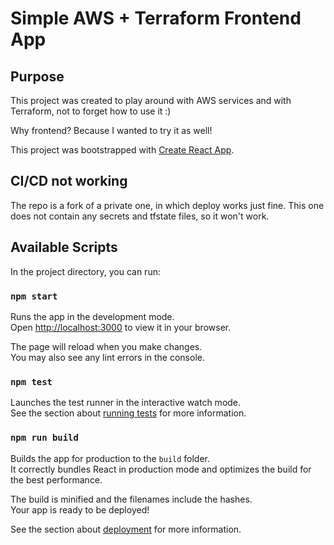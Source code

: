 # Simple AWS + Terraform Frontend App

## Purpose

This project was created to play around with AWS services and with Terraform, not to forget how to use it :)

Why frontend? Because I wanted to try it as well!

This project was bootstrapped with [Create React App](https://github.com/facebook/create-react-app).

## CI/CD not working

The repo is a fork of a private one, in which deploy works just fine. This one does not contain any secrets and tfstate files, so it won't work.

## Available Scripts

In the project directory, you can run:

### `npm start`

Runs the app in the development mode.\
Open [http://localhost:3000](http://localhost:3000) to view it in your browser.

The page will reload when you make changes.\
You may also see any lint errors in the console.

### `npm test`

Launches the test runner in the interactive watch mode.\
See the section about [running tests](https://facebook.github.io/create-react-app/docs/running-tests) for more information.

### `npm run build`

Builds the app for production to the `build` folder.\
It correctly bundles React in production mode and optimizes the build for the best performance.

The build is minified and the filenames include the hashes.\
Your app is ready to be deployed!

See the section about [deployment](https://facebook.github.io/create-react-app/docs/deployment) for more information.
